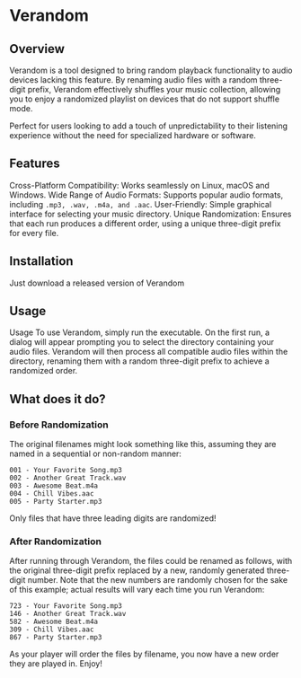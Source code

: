 # Verandom
## Overview

Verandom is a tool designed to bring random playback functionality to audio devices lacking this feature.
By renaming audio files with a random three-digit prefix, Verandom effectively shuffles your music collection,
allowing you to enjoy a randomized playlist on devices that do not support shuffle mode.

Perfect for users looking to add a touch of unpredictability to their listening experience without the need for specialized hardware or software.

## Features

Cross-Platform Compatibility: Works seamlessly on Linux, macOS and Windows.
Wide Range of Audio Formats: Supports popular audio formats, including `.mp3, .wav, .m4a, and .aac`.
User-Friendly: Simple graphical interface for selecting your music directory.
Unique Randomization: Ensures that each run produces a different order, using a unique three-digit prefix for every file.

## Installation

Just download a released version of Verandom

## Usage

Usage
To use Verandom, simply run the executable.
On the first run, a dialog will appear prompting you to select the directory containing your audio files.
Verandom will then process all compatible audio files within the directory, renaming them with a random three-digit prefix to achieve a randomized order.

## What does it do?

### Before Randomization
The original filenames might look something like this, assuming they are named in a sequential or non-random manner:

```
001 - Your Favorite Song.mp3
002 - Another Great Track.wav
003 - Awesome Beat.m4a
004 - Chill Vibes.aac
005 - Party Starter.mp3
```

Only files that have three leading digits are randomized!

### After Randomization
After running through Verandom, the files could be renamed as follows, with the original three-digit prefix replaced by a new,
randomly generated three-digit number. Note that the new numbers are randomly chosen for the sake of this example;
actual results will vary each time you run Verandom:

```
723 - Your Favorite Song.mp3
146 - Another Great Track.wav
582 - Awesome Beat.m4a
309 - Chill Vibes.aac
867 - Party Starter.mp3
```

As your player will order the files by filename, you now have a new order they are played in. Enjoy!
